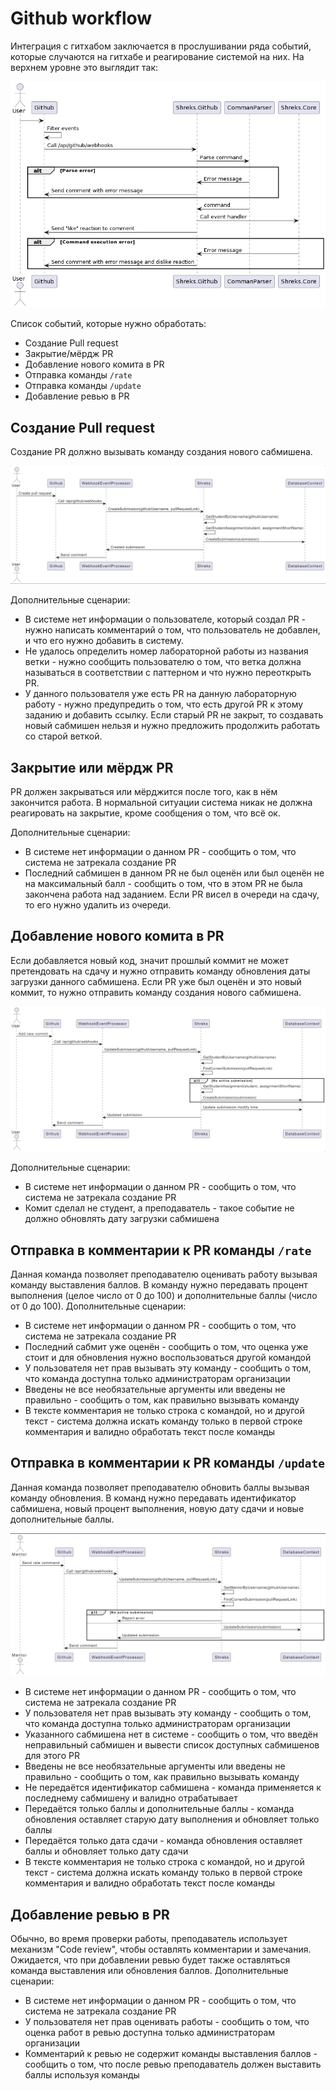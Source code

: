 # Github workflow

Интеграция с гитхабом заключается в прослушивании ряда событий, которые случаются на гитхабе и реагирование системой на них. На верхнем уровне это выглядит так:

![Github integration](GithubIntegration.png)

Список событий, которые нужно обработать:

- Создание Pull request
- Закрытие/мёрдж PR
- Добавление нового комита в PR
- Отправка команды `/rate`
- Отправка команды `/update`
- Добавление ревью в PR

## Создание Pull request

Создание PR должно вызывать команду создания нового сабмишена.

![PullRequestCreation](PullRequestCreation.png)

Дополнительные сценарии:

- В системе нет информации о пользователе, который создал PR - нужно написать комментарий о том, что пользователь не добавлен, и что его нужно добавить в систему.
- Не удалось определить номер лабораторной работы из названия ветки - нужно сообщить пользователю о том, что ветка должна называться в соответствии с паттерном и что нужно переоткрыть PR.
- У данного пользователя уже есть PR на данную лабораторную работу - нужно предупредить о том, что есть другой PR к этому заданию и добавить ссылку. Если старый PR не закрыт, то создавать новый сабмишен нельзя и нужно предложить продолжить работать со старой веткой.

## Закрытие или мёрдж PR

PR должен закрываться или мёрджится после того, как в нём закончится работа. В нормальной ситуации система никак не должна реагировать на закрытие, кроме сообщения о том, что всё ок.

Дополнительные сценарии:

- В системе нет информации о данном PR - сообщить о том, что система не затрекала создание PR
- Последний сабмишен в данном PR не был оценён или был оценён не на максимальный балл - сообщить о том, что в этом PR не была закончена работа над заданием. Если PR висел в очереди на сдачу, то его нужно удалить из очереди.

## Добавление нового комита в PR

Если добавляется новый код, значит прошлый коммит не может претендовать на сдачу и нужно отправить команду обновления даты загрузки данного сабмишена. Если PR уже был оценён и это новый коммит, то нужно отправить команду создания нового сабмишена.

![AddCommitToPullRequest](AddCommitToPullRequest.png)

Дополнительные сценарии:

- В системе нет информации о данном PR - сообщить о том, что система не затрекала создание PR
- Комит сделал не студент, а преподаватель - такое событие не должно обновлять дату загрузки сабмишена

## Отправка в комментарии к PR команды `/rate`

Данная команда позволяет преподавателю оценивать работу вызывая команду выставления баллов. В команду нужно передавать процент выполнения (целое число от 0 до 100) и дополнительные баллы (число от 0 до 100). Дополнительные сценарии:

- В системе нет информации о данном PR - сообщить о том, что система не затрекала создание PR
- Последний сабмит уже оценён - сообщить о том, что оценка уже стоит и для обновления нужно воспользоваться другой командой
- У пользователя нет прав вызывать эту команду - сообщить о том, что команда доступна только администраторам организации
- Введены не все необязательные аргументы или введены не правильно - сообщить о том, как правильно вызывать команду
- В тексте комментария не только строка с командой, но и другой текст - система должна искать команду только в первой строке комментария и валидно обработать текст после команды

## Отправка в комментарии к PR команды `/update`

Данная команда позволяет преподавателю обновить баллы вызывая команду обновления. В команд нужно передавать идентификатор сабмишена, новый процент выполнения, новую дату сдачи и новые дополнительные баллы.

![RateCommand](RateCommand.png)


- В системе нет информации о данном PR - сообщить о том, что система не затрекала создание PR
- У пользователя нет прав вызывать эту команду - сообщить о том, что команда доступна только администраторам организации
- Указанного сабмишена нет в системе - сообщить о том, что введён неправильный сабмишен и вывести список доступных сабмишенов для этого PR
- Введены не все необязательные аргументы или введены не правильно - сообщить о том, как правильно вызывать команду
- Не передаётся идентификатор сабмишена - команда применяется к последнему сабмишену и валидно отрабатывает
- Передаётся только баллы и дополнительные баллы - команда обновления оставляет старую дату выполнения и обновляет только баллы
- Передаётся только дата сдачи - команда обновления оставляет баллы и обновляет только дату сдачи
- В тексте комментария не только строка с командой, но и другой текст - система должна искать команду только в первой строке комментария и валидно обработать текст после команды

## Добавление ревью в PR

Обычно, во время проверки работы, преподаватель использует механизм "Code review", чтобы оставлять комментарии и замечания. Ожидается, что при добавлении ревью будет также оставляться команда выставления или обновления баллов. Дополнительные сценарии:

- В системе нет информации о данном PR - сообщить о том, что система не затрекала создание PR
- У пользователя нет прав оценивать работы - сообщить о том, что оценка работ в ревью доступна только администраторам организации
- Комментарий к ревью не содержит команды выставления баллов - сообщить о том, что после ревью преподаватель должен выставить баллы используя команды

